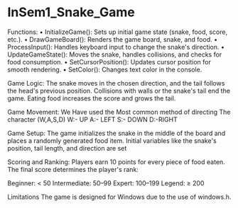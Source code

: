 # InSem1_Snake_Game


Functions:
•	InitializeGame(): Sets up initial game state (snake, food, score, etc.).
•	DrawGameBoard(): Renders the game board, snake, and food.
•	ProcessInput(): Handles keyboard input to change the snake's direction.
•	UpdateGameState(): Moves the snake, handles collisions, and checks for food consumption.
•	SetCursorPosition(): Updates cursor position for smooth rendering.
•	SetColor(): Changes text color in the console.

Game Logic:
The snake moves in the chosen direction, and the tail follows the head's previous position.
Collisions with walls or the snake's tail end the game.
Eating food increases the score and grows the tail.

Game Movement:
We Have used the Most common method of directing The character (W,A,S,D)
W:- UP
A:- LEFT
S:- DOWN
D:-RIGHT

Game Setup:
The game initializes the snake in the middle of the board and places a randomly generated food item.
Initial variables like the snake's position, tail length, and direction are set

Scoring and Ranking:
Players earn 10 points for every piece of food eaten.
The final score determines the player's rank:

Beginner: < 50
Intermediate: 50–99
Expert: 100–199
Legend: ≥ 200

Limitations
The game is designed for Windows due to the use of windows.h.
